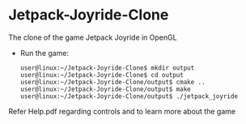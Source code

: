 # Jetpack-Joyride-Clone
The clone of the game Jetpack Joyride in OpenGL

* Run the game:
	```console
	user@linux:~/Jetpack-Joyride-Clone$ mkdir output
	user@linux:~/Jetpack-Joyride-Clone$ cd output
	user@linux:~/Jetpack-Joyride-Clone/output$ cmake ..
	user@linux:~/Jetpack-Joyride-Clone/output$ make
	user@linux:~/Jetpack-Joyride-Clone/output$ ./jetpack_joyride
	```
Refer Help.pdf regarding controls and to learn more about the game
